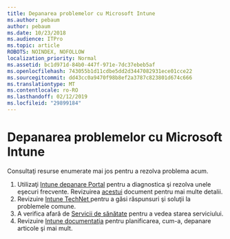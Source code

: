 ```yaml
---
title: Depanarea problemelor cu Microsoft Intune
ms.author: pebaum
author: pebaum
ms.date: 10/23/2018
ms.audience: ITPro
ms.topic: article
ROBOTS: NOINDEX, NOFOLLOW
localization_priority: Normal
ms.assetid: bc1d971d-84b0-447f-971e-7dc37ebeb5af
ms.openlocfilehash: 743055b1d11cdbe5dd2d3447082931ece01cce22
ms.sourcegitcommit: dd43cc0a9470f98b8ef2a3787c823801d674c666
ms.translationtype: MT
ms.contentlocale: ro-RO
ms.lasthandoff: 02/12/2019
ms.locfileid: "29899184"
---
```

# <a name="troubleshoot-issues-with-microsoft-intune"></a>Depanarea problemelor cu Microsoft Intune

Consultaţi resurse enumerate mai jos pentru a rezolva problema acum.
  
1. Utilizaţi [Intune depanare Portal](https://devicemanagement.microsoft.com/#blade/Microsoft_Intune_DeviceSettings/TroubleshootBlade) pentru a diagnostica şi rezolva unele eşecuri frecvente. Revizuirea [acestui](https://docs.microsoft.com/intune/help-desk-operators) document pentru mai multe detalii.  
2. Revizuire [Intune TechNet ](https://social.technet.microsoft.com/forums/home?forum=microsoftintuneprod)pentru a găsi răspunsuri şi soluţii la problemele comune.  
3. A verifica afară de [Servicii de sănătate](https://portal.office.com/AdminPortal/Home#/servicehealth) pentru a vedea starea serviciului.   
4. Revizuire [Intune documentaţia](https://docs.microsoft.com/intune/) pentru planificarea, cum-a, depanare articole şi mai mult. 
